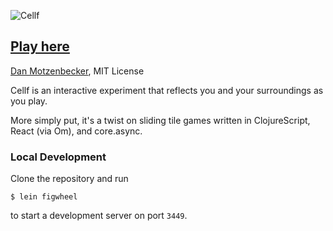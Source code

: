 ![Cellf](https://oxism.com/cellf/img/cellf.svg)
## [Play here](https://oxism.com/cellf)
[Dan Motzenbecker](https://oxism.com), MIT License

Cellf is an interactive experiment that reflects you and your surroundings as you play.

More simply put, it's a twist on sliding tile games written in ClojureScript,
React (via Om), and core.async.


### Local Development

Clone the repository and run
```
$ lein figwheel
```
to start a development server on port `3449`.

